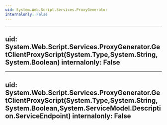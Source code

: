```yaml
---
uid: System.Web.Script.Services.ProxyGenerator
internalonly: False
---
```


---
uid: System.Web.Script.Services.ProxyGenerator.GetClientProxyScript(System.Type,System.String,System.Boolean)
internalonly: False
---

---
uid: System.Web.Script.Services.ProxyGenerator.GetClientProxyScript(System.Type,System.String,System.Boolean,System.ServiceModel.Description.ServiceEndpoint)
internalonly: False
---
